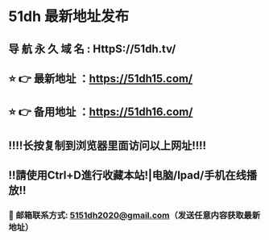 #  51dh 最新地址发布 
##  导 航 永 久 域 名  :  HttpS://51dh.tv/
## ⭐️ 👉 最新地址 ：https://51dh15.com/
## ⭐️ 👉 备用地址 ：https://51dh16.com/
## ‼️‼️长按复制到浏览器里面访问以上网址‼️‼️
## ‼️請使用Ctrl+D進行收藏本站!|电脑/Ipad/手机在线播放‼️
### 📧 邮箱联系方式: 5151dh2020@gmail.com（发送任意内容获取最新地址）

